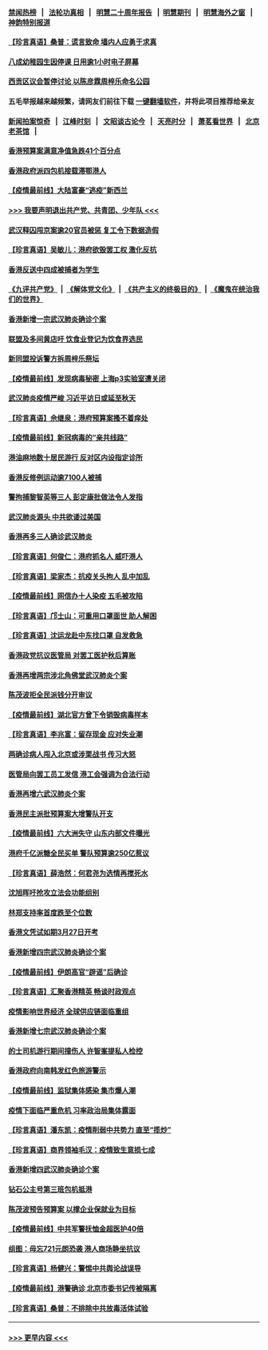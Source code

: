 #### [禁闻热榜](热点新闻.md?=0)  &nbsp;&nbsp;|&nbsp;&nbsp; [法轮功真相](https://github.com/gfw-breaker/truth/blob/master/README.md?=0) &nbsp;&nbsp;|&nbsp;&nbsp; [明慧二十周年报告](https://github.com/gfw-breaker/mh-reports/blob/master/README.md?=0) &nbsp;&nbsp;|&nbsp;&nbsp;[明慧期刊](https://github.com/gfw-breaker/mh-qikan) &nbsp;&nbsp;|&nbsp;&nbsp; [明慧海外之窗](https://github.com/gfw-breaker/mh-news/blob/master/README.md?=0) &nbsp;&nbsp;|&nbsp;&nbsp; [神韵特别报道](https://github.com/gfw-breaker/mh-news/blob/master/shenyun.md?=0)
#### [【珍言真语】桑普：谎言致命 墙内人应勇于求真](../pages/nsc415/n11915169.md?t=03050431) 
#### [八成幼稚园生因停课 日用逾1小时电子屏幕](../pages/nsc415/n11913263.md?t=03050431) 
#### [西贡区议会暂停讨论 以陈彦霖周梓乐命名公园](../pages/nsc415/n11913248.md?t=03050431) 
#### 五毛举报越来越频繁，请网友们前往下载 [一键翻墙软件](https://github.com/gfw-breaker/ssr-accounts)，并将此项目推荐给亲友
#### [新闻拍案惊奇](https://github.com/gfw-breaker/banned-news/blob/master/pages/link4.md) &nbsp;&nbsp;|&nbsp;&nbsp; [江峰时刻](https://github.com/gfw-breaker/banned-news/blob/master/pages/link4.md) &nbsp;&nbsp;|&nbsp;&nbsp; [文昭谈古论今](https://github.com/gfw-breaker/banned-news/blob/master/pages/link4.md) &nbsp;&nbsp;|&nbsp;&nbsp; [天亮时分](https://github.com/gfw-breaker/banned-news/blob/master/pages/link4.md) &nbsp;&nbsp;|&nbsp;&nbsp; [萧茗看世界](https://github.com/gfw-breaker/banned-news/blob/master/pages/link4.md) &nbsp;&nbsp;|&nbsp;&nbsp; [北京老茶馆](https://github.com/gfw-breaker/banned-news/blob/master/pages/link4.md) &nbsp;&nbsp;|&nbsp;&nbsp; 
#### [香港预算案满意净值急跌41个百分点](../pages/nsc415/n11913236.md?t=03050431) 
#### [香港政府派四包机接载滞鄂港人](../pages/nsc415/n11913211.md?t=03050431) 
#### [【疫情最前线】大陆富豪“逃疫”新西兰](../pages/nsc415/n11913160.md?t=03050431) 
#### [>>> 我要声明退出共产党、共青团、少年队 <<<](https://github.com/begood0513/goodnews/blob/master/quit/letter.md) 
#### [武汉释囚闯京案逾20官员被惩 复工令下数据造假](../pages/nsc415/n11912743.md?t=03050431) 
#### [【珍言真语】吴敏儿：港府欲毁罢工权 激化反抗](../pages/nsc415/n11912457.md?t=03050431) 
#### [香港反送中四成被捕者为学生](../pages/nsc415/n11910730.md?t=03050431) 
#### [《九评共产党》](https://github.com/begood0513/9ping.md/blob/master/README.md) &nbsp;|&nbsp; [《解体党文化》](../../../../jtdwh.md/blob/master/README.md)  &nbsp;|&nbsp; [《共产主义的终极目的》](../../../../gczydzjmd.md/blob/master/README.md) &nbsp;|&nbsp; [《魔鬼在统治我们的世界》](../../../../mgztzwmdsj.md/blob/master/README.md) 
#### [香港新增一宗武汉肺炎确诊个案](../pages/nsc415/n11910724.md?t=03050431) 
#### [联盟及多间黄店吁 饮食业登记为饮食界选民](../pages/nsc415/n11910718.md?t=03050431) 
#### [新同盟投诉警方拆周梓乐祭坛](../pages/nsc415/n11910707.md?t=03050431) 
#### [【疫情最前线】发现病毒秘密 上海p3实验室遭关闭](../pages/nsc415/n11910640.md?t=03050431) 
#### [武汉肺炎疫情严峻 习近平访日或延至秋天](../pages/nsc415/n11910570.md?t=03050431) 
#### [【珍言真语】佘继泉：港府预算案搔不着痒处](../pages/nsc415/n11910011.md?t=03050431) 
#### [【疫情最前线】新冠病毒的“亲共线路”](../pages/nsc415/n11907734.md?t=03050431) 
#### [港油麻地数十居民游行 反对区内设指定诊所](../pages/nsc415/n11907900.md?t=03050431) 
#### [香港反修例运动逾7100人被捕](../pages/nsc415/n11907922.md?t=03050431) 
#### [警拘捕黎智英等三人 彭定康批做法令人发指](../pages/nsc415/n11907905.md?t=03050431) 
#### [武汉肺炎源头 中共欲诿过美国](../pages/nsc415/n11907665.md?t=03050431) 
#### [香港再多三人确诊武汉肺炎](../pages/nsc415/n11907846.md?t=03050431) 
#### [【珍言真语】何俊仁：港府抓名人 威吓港人](../pages/nsc415/n11907561.md?t=03050431) 
#### [【珍言真语】梁家杰：抗疫关头拘人 乱中加乱](../pages/nsc415/n11907444.md?t=03050431) 
#### [【疫情最前线】网信办十人染疫 五毛被攻陷](../pages/nsc415/n11903757.md?t=03050431) 
#### [【珍言真语】邝士山：可重用口罩面世 助人解困](../pages/nsc415/n11903875.md?t=03050431) 
#### [【珍言真语】沈运龙赴中东找口罩 自发救急](../pages/nsc415/n11903291.md?t=03050431) 
#### [香港政党抗议医管局 对罢工医护秋后算账](../pages/nsc415/n11901746.md?t=03050431) 
#### [香港再增两宗涉北角佛堂武汉肺炎个案](../pages/nsc415/n11901737.md?t=03050431) 
#### [陈茂波拒全民派钱分开审议](../pages/nsc415/n11901672.md?t=03050431) 
#### [【疫情最前线】湖北官方曾下令销毁病毒样本](../pages/nsc415/n11901518.md?t=03050431) 
#### [【珍言真语】李兆富：留存现金 应对失业潮](../pages/nsc415/n11901448.md?t=03050431) 
#### [两确诊病人闯入北京或涉栗战书 传习大怒](../pages/nsc415/n11901180.md?t=03050431) 
#### [医管局向罢工员工发信 港工会强调为合法行动](../pages/nsc415/n11898870.md?t=03050431) 
#### [香港再增六武汉肺炎个案](../pages/nsc415/n11898843.md?t=03050431) 
#### [香港民主派批预算案大增警队开支](../pages/nsc415/n11898813.md?t=03050431) 
#### [【疫情最前线】六大洲失守 山东内部文件曝光](../pages/nsc415/n11898455.md?t=03050431) 
#### [港府千亿派糖全民买单 警队预算逾250亿惹议](../pages/nsc415/n11898608.md?t=03050431) 
#### [【珍言真语】薛浩然：何君尧为选情再搅死水](../pages/nsc415/n11898269.md?t=03050431) 
#### [沈旭晖吁抢攻立法会功能组别](../pages/nsc415/n11896084.md?t=03050431) 
#### [林郑支持率首度跌至个位数](../pages/nsc415/n11896058.md?t=03050431) 
#### [香港文凭试如期3月27日开考](../pages/nsc415/n11896055.md?t=03050431) 
#### [香港新增四宗武汉肺炎确诊个案](../pages/nsc415/n11896040.md?t=03050431) 
#### [【疫情最前线】伊朗高官“辟谣”后确诊](../pages/nsc415/n11895902.md?t=03050431) 
#### [【珍言真语】汇聚香港精英 畅谈时政观点](../pages/nsc415/n11895733.md?t=03050431) 
#### [疫情影响世界经济 全球供应链面临重组](../pages/nsc415/n11895634.md?t=03050431) 
#### [香港新增七宗武汉肺炎确诊个案](../pages/nsc415/n11893498.md?t=03050431) 
#### [的士司机游行期间撞伤人 许智峯提私人检控](../pages/nsc415/n11893483.md?t=03050431) 
#### [香港政府向南韩发红色旅游警示](../pages/nsc415/n11893398.md?t=03050431) 
#### [【疫情最前线】监狱集体感染 集市爆人潮](../pages/nsc415/n11893181.md?t=03050431) 
#### [疫情下面临严重危机  习率政治局集体露面](../pages/nsc415/n11893305.md?t=03050431) 
#### [【珍言真语】潘东凯：疫情削弱中共势力 直至“揽炒”](../pages/nsc415/n11892866.md?t=03050431) 
#### [【珍言真语】商界领袖毛汉：疫情致生意损七成](../pages/nsc415/n11890348.md?t=03050431) 
#### [香港新增四武汉肺炎确诊个案](../pages/nsc415/n11890610.md?t=03050431) 
#### [钻石公主号第三班包机抵港](../pages/nsc415/n11890645.md?t=03050431) 
#### [陈茂波预告预算案 以撑企业保就业为目标](../pages/nsc415/n11890574.md?t=03050431) 
#### [【疫情最前线】中共军警抚恤金超医护40倍](../pages/nsc415/n11890458.md?t=03050431) 
#### [组图：毋忘721元朗恐袭 港人商场静坐抗议](../pages/nsc415/n11876882.md?t=03050431) 
#### [【珍言真语】杨健兴：警惕中共舆论战误导](../pages/nsc415/n11888131.md?t=03050431) 
#### [【疫情最前线】港警确诊 北京市委书记传被隔离](../pages/nsc415/n11886872.md?t=03050431) 
#### [【珍言真语】桑普：不排除中共放毒活体试验](../pages/nsc415/n11886832.md?t=03050431) 

----
#### [ >>> 更早内容 <<< ](../indexes/nsc415-earlier.md)
